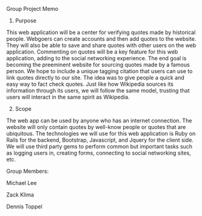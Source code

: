 Group Project Memo

1. Purpose

  This web application will be a center for verifying quotes made by historical people. Webgoers can create accounts and then 
  add quotes to the website. They will also be able to save and share quotes with other users on the web application. 
  Commenting on quotes will be a key feature for this web application, adding to the social networking experience. The end goal
  is becoming the preeminent website for sourcing quotes made by a famous person. We hope to include a unique tagging
  citation that users can use to link quotes directly to our site. The idea was to give people a quick and easy way to fact check
  quotes. Just like how Wikipedia sources its information through its users, we will follow the same model, trusting that users will
  interact in the same spirit as Wikipedia. 
  
2. Scope

  The web app can be used by anyone who has an internet connection. The website will only contain quotes by well-know people
  or quotes that are ubiquitous. The technologies we will use for this web application is Ruby on Rails for the backend, Bootstrap,
  Javascript, and Jquery for the client side. We will use third party gems to perform common but important tasks such as logging users
  in, creating forms, connecting to social networking sites, etc. 
  
Group Members:

Michael Lee

Zack Klima

Dennis Toppel
